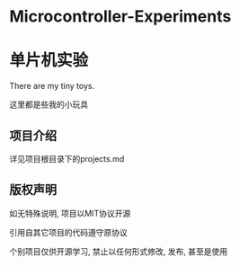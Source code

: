 # Microcontroller-Experiments
# 单片机实验

There are my tiny toys.

这里都是些我的小玩具

## 项目介绍
详见项目根目录下的projects.md

## 版权声明
如无特殊说明, 项目以MIT协议开源

引用自其它项目的代码遵守原协议

个别项目仅供开源学习, 禁止以任何形式修改, 发布, 甚至是使用
